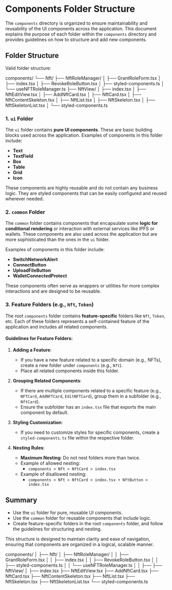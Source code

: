 # Components Folder Structure

The `components` directory is organized to ensure maintainability and reusability of the UI components across the application. 
This document explains the purpose of each folder within the `components` directory and provides guidelines on how to structure and add new components.

## Folder Structure

Valid folder structure:

components/
└── Nft/
├── NftRoleManager/
│   ├── GrantRoleForm.tsx
│   ├── index.tsx
│   ├── RevokeRoleButton.tsx
│   ├── styled-components.ts
│   └── useNFTRoleManager.ts
├── NftView/
│   ├── index.tsx
│   ├── NftEditView.tsx
│   ├── AddNftCard.tsx
│   ├── NftCard.tsx
│   ├── NftContentSkeleton.tsx
│   ├── NftList.tsx
│   ├── NftSkeleton.tsx
│   ├── NftSkeletonList.tsx
│   └── styled-components.ts


### 1. `ui` Folder
The `ui` folder contains **pure UI components**. These are basic building blocks used across the application. Examples of components in this folder include:

- **Text**
- **TextField**
- **Box**
- **Table**
- **Grid**
- **Icon**

These components are highly reusable and do not contain any business logic. 
They are styled components that can be easily configured and reused wherever needed.

### 2. `common` Folder
The `common` folder contains components that encapsulate some **logic for conditional rendering** or interaction with external services like IPFS or wallets. These components are also used across the application but are more sophisticated than the ones in the `ui` folder.

Examples of components in this folder include:

- **SwitchNetworkAlert**
- **ConnectButton**
- **UploadFileButton**
- **WalletConnectedProtect**

These components often serve as wrappers or utilities for more complex interactions and are designed to be reusable.

### 3. Feature Folders (e.g., `Nft`, `Token`)
The root `components` folder contains **feature-specific** folders like `Nft`, `Token`, etc. Each of these folders represents a self-contained feature of the application and includes all related components.

#### Guidelines for Feature Folders:
1. **Adding a Feature**: 
   - If you have a new feature related to a specific domain (e.g., NFTs), create a new folder under `components` (e.g., `Nft`).
   - Place all related components inside this folder.

2. **Grouping Related Components**:
   - If there are multiple components related to a specific feature (e.g., `NFTCard`, `AddNFTCard`, `EditNFTCard`), group them in a subfolder (e.g., `NftCard`).
   - Ensure the subfolder has an `index.tsx` file that exports the main component by default.

3. **Styling Customization**:
   - If you need to customize styles for specific components, create a `styled-components.ts` file within the respective folder.

4. **Nesting Rules**:
   - **Maximum Nesting**: Do not nest folders more than twice.
   - Example of allowed nesting:
     - `components > Nft > NftCard > index.tsx`
   - Example of disallowed nesting:
     - `components > Nft > NftCard > index.tsx + NftButton > index.tsx`

## Summary
- Use the `ui` folder for pure, reusable UI components.
- Use the `common` folder for reusable components that include logic.
- Create feature-specific folders in the root `components` folder, and follow the guidelines for structuring and nesting.

This structure is designed to maintain clarity and ease of navigation, ensuring that components are organized in a logical, scalable manner.

components/
│
├── Nft/
│   ├── NftRoleManager/
│   │   ├── GrantRoleForm.tsx
│   │   ├── index.tsx
│   │   ├── RevokeRoleButton.tsx
│   │   ├── styled-components.ts
│   │   └── useNFTRoleManager.ts
│   │
├── ├── NftView/
│        ├── index.tsx
        ├── NftEditView.tsx
        ├── AddNftCard.tsx
        ├── NftCard.tsx
        ├── NftContentSkeleton.tsx
        ├── NftList.tsx
        ├── NftSkeleton.tsx
        ├── NftSkeletonList.tsx
        └── styled-components.ts

